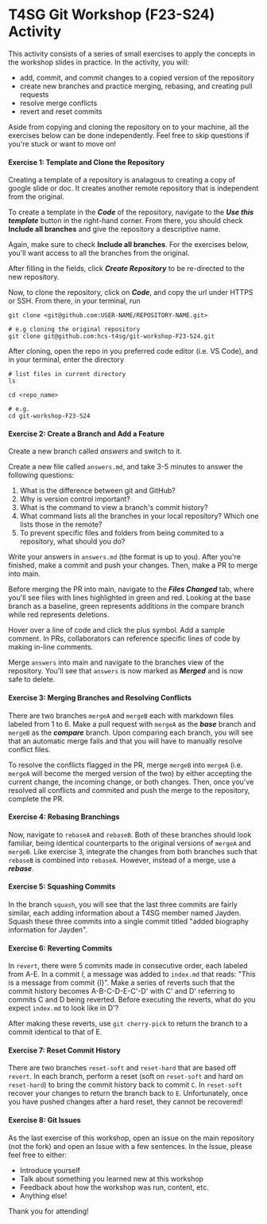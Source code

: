 # T4SG Git Workshop (F23-S24) Activity

This activity consists of a series of small exercises to apply the concepts in the workshop slides in practice. In the activity, you will:

- add, commit, and commit changes to a copied version of the repository
- create new branches and practice merging, rebasing, and creating pull requests
- resolve merge conflicts
- revert and reset commits

Aside from copying and cloning the repository on to your machine, all the exercises below can be done independently. Feel free to skip questions if you're stuck or want to move on!

#### Exercise 1: Template and Clone the Repository

Creating a template of a repository is analagous to creating a copy of google slide or doc. It creates another remote repository that is independent from the original.

To create a template in the **_Code_** of the repository, navigate to the **_Use this template_** button in the right-hand corner. From there, you should check **Include all branches** and give the repository a descriptive name.

Again, make sure to check **Include all branches**. For the exercises below, you'll want access to all the branches from the original.

After filling in the fields,
click **_Create Repository_** to be re-directed to the new repository.

Now, to clone the repository, click on **_Code_**, and copy the url under HTTPS or
SSH. From there, in your terminal, run

```
git clone <git@github.com:USER-NAME/REPOSITORY-NAME.git>

# e.g cloning the original repository
git clone git@github.com:hcs-t4sg/git-workshop-F23-S24.git
```

After cloning, open the repo in you preferred code editor (i.e. VS Code), and in your terminal, enter the directory

```
# list files in current directory
ls

cd <repo_name>

# e.g.
cd git-workshop-F23-S24
```

#### Exercise 2: Create a Branch and Add a Feature

Create a new branch called _answers_ and switch to it.

Create a new file called `answers.md`, and take 3-5 minutes to answer the following
questions:

1. What is the difference between git and GitHub?
2. Why is version control important?
3. What is the command to view a branch's commit history?
4. What command lists all the branches in your local repository? Which one lists those in the remote?
5. To prevent specific files and folders from being commited to a repository, what should you do?

Write your answers in `answers.md` (the format is up to you). After you're finished,
make a commit and push your changes. Then, make a PR to merge into main.

Before merging the PR into main, navigate to the **_Files Changed_** tab, where you'll see files with lines highlighted in
green and red. Looking at the base branch as a baseline, green represents additions in the compare branch while red represents deletions.

Hover over a line of code and click the plus symbol. Add a sample comment. In PRs, collaborators can reference specific lines of code by making in-line comments.

Merge `answers` into main and navigate to the branches view of the repository. You'll see that `answers` is now marked as **_Merged_** and is now safe to delete.

#### Exercise 3: Merging Branches and Resolving Conflicts

There are two branches `mergeA` and `mergeB` each with markdown files labeled from 1 to 6.
Make a pull request with `mergeA` as the **_base_** branch and `mergeB` as the **_compare_** branch.
Upon comparing each branch, you will see that an automatic merge fails and that you will have to
manually resolve conflict files.

To resolve the conflicts flagged in the PR, merge `mergeB` into
`mergeA` (i.e. `mergeA` will become the merged version of the two) by either accepting the current change,
the incoming change, or both changes. Then, once you've resolved all conflicts and commited and push the merge
to the repository, complete the PR.

#### Exercise 4: Rebasing Branchings

Now, navigate to `rebaseA` and `rebaseB`. Both of these branches should look familiar,
being identical counterparts to the original versions of `mergeA` and `mergeB`. Like exercise 3,
integrate the changes from both branches such that `rebaseB` is combined into `rebaseA`. However, instead
of a merge, use a **_rebase_**.

#### Exercise 5: Squashing Commits

In the branch `squash`, you will see that the last three commits are fairly similar, each adding information
about a T4SG member named Jayden. Squash these three commits into a single commit titled
"added biography information for Jayden".

#### Exercise 6: Reverting Commits 
In `revert`, there were 5 commits made in consecutive order, each labeled from A-E. 
In a commit *l*, a message was added to `index.md` that reads: "This is a message from commit {l}".
Make a series of reverts such that the commit history becomes A-B-C-D-E-C'-D' with C' and D'
referring to commits C and D being reverted. Before executing the reverts, what do you expect `index.md` to
look like in D'? 

After making these reverts, use `git cherry-pick` to return the branch to a commit identical to that of E.

#### Exercise 7: Reset Commit History
There are two branches `reset-soft` and `reset-hard` that are based off `revert`. 
In each branch, perform a reset (soft on `reset-soft` and hard on `reset-hard`) 
to bring the commit history back to commit `C`. In `reset-soft` recover your changes 
to return the branch back to `E`. Unfortunately, once you have pushed changes after a 
hard reset, they cannot be recovered!

#### Exercise 8: Git Issues
As the last exercise of this workshop, open an issue on the main repository (not the fork)
and open an Issue with a few sentences. In the Issue, please feel free to either: 
- Introduce yourself 
- Talk about something you learned new at this workshop
- Feedback about how the workshop was run, content, etc. 
- Anything else! 

Thank you for attending!
